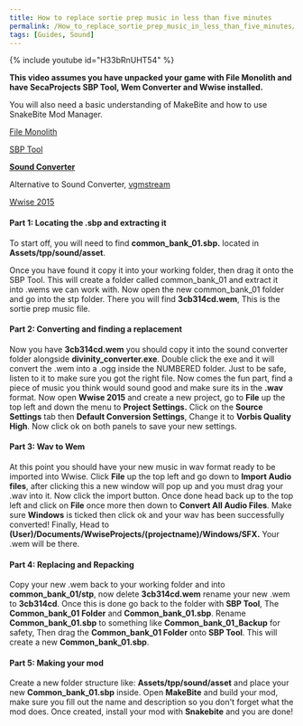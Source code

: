 ```yaml
---
title: How to replace sortie prep music in less than five minutes
permalink: /How_to_replace_sortie_prep_music_in_less_than_five_minutes/
tags: [Guides, Sound]
---
```


{% include youtube id="H33bRnUHT54" %}

**This video assumes you have unpacked your game with File Monolith and
have SecaProjects SBP Tool, Wem Converter and Wwise installed.**

You will also need a basic understanding of MakeBite and how to use
SnakeBite Mod Manager.

[File Monolith](https://www.nexusmods.com/metalgearsolidvtpp/mods/739)

[SBP
Tool](https://mega.nz/file/SVxHWQ6D#Y9UcP0t61XG5q_I3ObTZxMTsGnupNBMUZ0-llfz3aFs)

**[Sound
Converter](https://mega.nz/file/uZxjWaga#H9blO_Zdw_s75ghccGKOKFIMlKtDpR5Bma7bQq2pVq8)**

Alternative to Sound Converter, [vgmstream](https://github.com/vgmstream/vgmstream-releases/releases/download/nightly/vgmstream-win64.zip)

[Wwise 2015](https://mega.nz/file/HcxVBYjC#KBYOI1EQ54iFYgwF-oWi0tTuPAPlDgf-Y743CzQdTRI)



#### Part 1: Locating the .sbp and extracting it

To start off, you will need to find **common_bank_01.sbp.** located in
**Assets/tpp/sound/asset**.

Once you have found it copy it into your working folder, then drag it
onto the SBP Tool. This will create a folder called common_bank_01 and
extract it into .wems we can work with. Now open the new
common_bank_01 folder and go into the stp folder. There you will find
**3cb314cd.wem**, This is the sortie prep music file.

#### Part 2: Converting and finding a replacement

Now you have **3cb314cd.wem** you should copy it into the sound
converter folder alongside **divinity_converter.exe**. Double click the
exe and it will convert the .wem into a .ogg inside the NUMBERED folder.
Just to be safe, listen to it to make sure you got the right file. Now
comes the fun part, find a piece of music you think would sound good and
make sure its in the **.wav** format. Now open **Wwise 2015** and create
a new project, go to **File** up the top left and down the menu to
**Project Settings.** Click on the **Source Settings** tab then
**Default Conversion Settings**, Change it to **Vorbis Quality High**.
Now click ok on both panels to save your new settings.

#### Part 3: Wav to Wem

At this point you should have your new music in wav format ready to be
imported into Wwise. Click **File** up the top left and go down to
**Import Audio files**, after clicking this a new window will pop up and
you must drag your .wav into it. Now click the import button. Once done
head back up to the top left and click on **File** once more then down
to **Convert All Audio Files**. Make sure **Windows** is ticked then
click ok and your wav has been successfully converted\! Finally, Head to
**(User)/Documents/WwiseProjects/(projectname)/Windows/SFX.** Your .wem
will be there.

#### Part 4: Replacing and Repacking

Copy your new .wem back to your working folder and into
**common_bank_01/stp**, now delete **3cb314cd.wem** rename your new
.wem to **3cb314cd**. Once this is done go back to the folder with **SBP
Tool**, The **Common_bank_01 Folder** and **Common_bank_01.sbp**.
Rename **Common_bank_01.sbp** to something like
**Common_bank_01_Backup** for safety, Then drag the
**Common_bank_01 Folder** onto **SBP Tool**. This will create a new
**Common_bank_01.sbp**.

#### Part 5: Making your mod

Create a new folder structure like: **Assets/tpp/sound/asset** and place
your new **Common_bank_01.sbp** inside. Open **MakeBite** and build
your mod, make sure you fill out the name and description so you don't
forget what the mod does. Once created, install your mod with
**Snakebite** and you are done\!
